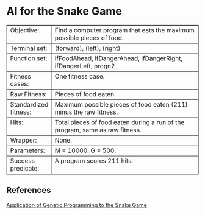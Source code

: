 # AI for the Snake Game
<table width="543" border="1" cellpadding="7" cellspacing="1"><tbody><tr valign="top"><td width="23%">Objective:</td><td width="77%">Find a computer program that eats the maximum possible pieces of food.</td></tr><tr valign="top"><td>Terminal set:</td><td>(forward), (left), (right)</td></tr><tr valign="top"><td>Function set:</td><td>ifFoodAhead, ifDangerAhead, ifDangerRight, ifDangerLeft, progn2</td></tr><tr valign="top"><td>Fitness cases:</td><td>One fitness case.</td></tr><tr valign="top"><td>Raw Fitness:</td><td>Pieces of food eaten.</td></tr><tr valign="top"><td>Standardized fitness:</td><td>Maximum possible pieces of food eaten (211) minus the raw fitness.</td></tr><tr valign="top"><td>Hits:</td><td>Total pieces of food eaten during a run of the program, same as raw fitness.</td></tr><tr valign="top"><td>Wrapper:</td><td>None.</td></tr><tr valign="top"><td>Parameters:</td><td>M = 10000. G = 500.</td></tr><tr valign="top"><td>Success predicate:</td><td>A program scores 211 hits.</td></tr></tbody></table> 

## References
[Application of Genetic Programming to the Snake Game](https://www.gamedev.net/articles/programming/artificial-intelligence/application-of-genetic-programming-to-the-snake-r1175)